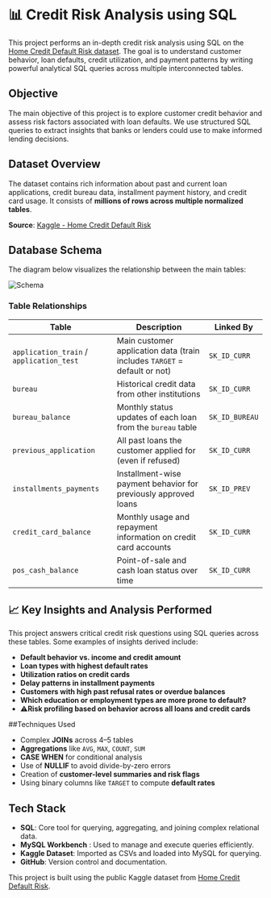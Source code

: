 # 📊 Credit Risk Analysis using SQL

This project performs an in-depth credit risk analysis using SQL on the [Home Credit Default Risk dataset](https://www.kaggle.com/competitions/home-credit-default-risk/data). The goal is to understand customer behavior, loan defaults, credit utilization, and payment patterns by writing powerful analytical SQL queries across multiple interconnected tables.

## Objective

The main objective of this project is to explore customer credit behavior and assess risk factors associated with loan defaults. We use structured SQL queries to extract insights that banks or lenders could use to make informed lending decisions.

## Dataset Overview

The dataset contains rich information about past and current loan applications, credit bureau data, installment payment history, and credit card usage. It consists of **millions of rows across multiple normalized tables**.

**Source**: [Kaggle - Home Credit Default Risk](https://www.kaggle.com/competitions/home-credit-default-risk/data)


## Database Schema

The diagram below visualizes the relationship between the main tables:

![Schema](https://storage.googleapis.com/kaggle-media/competitions/home-credit/home_credit.png)

### Table Relationships

| Table                   | Description                                                                                      | Linked By             |
|------------------------|--------------------------------------------------------------------------------------------------|-----------------------|
| `application_train` / `application_test` | Main customer application data (train includes `TARGET` = default or not)                      | `SK_ID_CURR`          |
| `bureau`               | Historical credit data from other institutions                                                   | `SK_ID_CURR`          |
| `bureau_balance`       | Monthly status updates of each loan from the `bureau` table                                      | `SK_ID_BUREAU`        |
| `previous_application` | All past loans the customer applied for (even if refused)                                        | `SK_ID_CURR`          |
| `installments_payments`| Installment-wise payment behavior for previously approved loans                                 | `SK_ID_PREV`          |
| `credit_card_balance`  | Monthly usage and repayment information on credit card accounts                                 | `SK_ID_CURR`          |
| `pos_cash_balance`     | Point-of-sale and cash loan status over time                                                    | `SK_ID_CURR`          |


## 📈 Key Insights and Analysis Performed

This project answers critical credit risk questions using SQL queries across these tables. Some examples of insights derived include:

- **Default behavior vs. income and credit amount**  
- **Loan types with highest default rates**  
- **Utilization ratios on credit cards**  
- **Delay patterns in installment payments**  
- **Customers with high past refusal rates or overdue balances**
- **Which education or employment types are more prone to default?**
- ⚠**Risk profiling based on behavior across all loans and credit cards**

##Techniques Used

- Complex **JOINs** across 4–5 tables  
- **Aggregations** like `AVG`, `MAX`, `COUNT`, `SUM`  
- **CASE WHEN** for conditional analysis  
- Use of **NULLIF** to avoid divide-by-zero errors  
- Creation of **customer-level summaries and risk flags**  
- Using binary columns like `TARGET` to compute **default rates**


## Tech Stack

- **SQL**: Core tool for querying, aggregating, and joining complex relational data.
- **MySQL Workbench** : Used to manage and execute queries efficiently.
- **Kaggle Dataset**: Imported as CSVs and loaded into MySQL for querying.
- **GitHub**: Version control and documentation.


This project is built using the public Kaggle dataset from [Home Credit Default Risk](https://www.kaggle.com/competitions/home-credit-default-risk/data).


